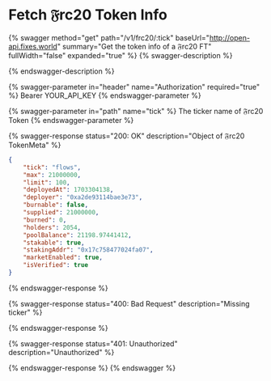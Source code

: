# Fetch 𝔉rc20 Token Info

{% swagger method="get" path="/v1/frc20/:tick" baseUrl="http://open-api.fixes.world" summary="Get the token info of a 𝔉rc20 FT" fullWidth="false" expanded="true" %}
{% swagger-description %}

{% endswagger-description %}

{% swagger-parameter in="header" name="Authorization" required="true" %}
Bearer YOUR\_API\_KEY
{% endswagger-parameter %}

{% swagger-parameter in="path" name="tick" %}
The ticker name of 𝔉rc20 Token
{% endswagger-parameter %}

{% swagger-response status="200: OK" description="Object of 𝔉rc20 TokenMeta" %}
```json
{
    "tick": "flows",
    "max": 21000000,
    "limit": 100,
    "deployedAt": 1703304138,
    "deployer": "0xa2de93114bae3e73",
    "burnable": false,
    "supplied": 21000000,
    "burned": 0,
    "holders": 2054,
    "poolBalance": 21198.97441412,
    "stakable": true,
    "stakingAddr": "0x17c758477024fa07",
    "marketEnabled": true,
    "isVerified": true
}
```
{% endswagger-response %}

{% swagger-response status="400: Bad Request" description="Missing ticker" %}

{% endswagger-response %}

{% swagger-response status="401: Unauthorized" description="Unauthorized" %}

{% endswagger-response %}
{% endswagger %}
